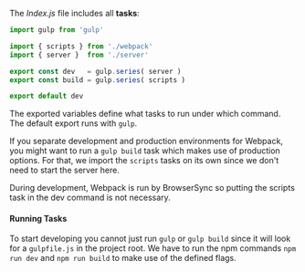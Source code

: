 The *Index.js* file includes all **tasks**:
​    

```node.js    
import gulp from 'gulp'

import { scripts } from './webpack'
import { server }  from './server'

export const dev   = gulp.series( server )
export const build = gulp.series( scripts )

export default dev
```

The exported variables define what tasks to run under which command. The default export runs with `gulp`.

If you separate development and production environments for Webpack, you might want to run a `gulp build` task which makes use of production options. For that, we import the `scripts` tasks on its own since we don't need to start the server here.

During development, Webpack is run by BrowserSync so putting the scripts task in the dev command is not necessary.

#### Running Tasks

To start developing you cannot just run `gulp` or `gulp build` since it will look for a `gulpfile.js` in the project root. We have to run the npm commands `npm run dev` and `npm run build` to make use of the defined flags.